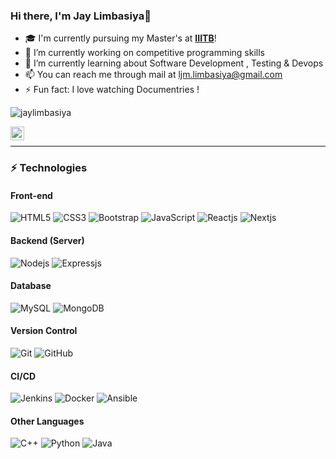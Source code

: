 ### Hi there, I'm Jay Limbasiya👋


- 🎓 I'm currently pursuing my Master's at **[IIITB](https://www.iiitb.ac.in/)**!
- 🔭 I’m currently working on competitive programming skills
- 🌱 I’m currently learning about Software Development , Testing & Devops   
- 📫 You can reach me through mail at ljm.limbasiya@gmail.com
- ⚡ Fun fact: I love watching Documentries !

<p align="left"> <img src="https://komarev.com/ghpvc/?username=jaylimbasiya1" alt="jaylimbasiya" /> </p>
<a href="linkedin.com/in/jay-limbasiya-b47249141">
  <img align="left" alt="JayLimbasiya's LinkdeIN" width="22px" src="https://cdn.jsdelivr.net/npm/simple-icons@v3/icons/linkedin.svg" />
</a></br>

-----------------------------------------------------------------------------------
### ⚡ Technologies
#### Front-end 
![HTML5](https://img.shields.io/badge/-HTML5-E34F26?style=flat-square&logo=html5&logoColor=white)
![CSS3](https://img.shields.io/badge/-CSS3-1572B6?style=flat-square&logo=css3)
![Bootstrap](https://img.shields.io/badge/-Bootstrap-563D7C?style=flat-square&logo=bootstrap)
![JavaScript](https://img.shields.io/badge/-JavaScript-black?style=flat-square&logo=javascript)
![Reactjs](https://img.shields.io/badge/-Reactjs-black?style=flat-square&logo=React)
![Nextjs](https://img.shields.io/badge/-Nextjs-black?style=flat-square&logo=Next.js)

#### Backend (Server)
![Nodejs](https://img.shields.io/badge/-Nodejs-black?style=flat-square&logo=Node.js)
![Expressjs](https://img.shields.io/badge/-Express-black?style=flat-square&logo=express)

#### Database
![MySQL](https://img.shields.io/badge/-MySQL-fffff0?style=flat-square&logo=mysql)
![MongoDB](https://img.shields.io/badge/-MongoDB-black?style=flat-square&logo=mongodb)

#### Version Control
![Git](https://img.shields.io/badge/-Git-black?style=flat-square&logo=git)
![GitHub](https://img.shields.io/badge/-GitHub-181717?style=flat-square&logo=github)

#### CI/CD
![Jenkins](https://img.shields.io/badge/-Jenkins-fffff0?style=flat-square&logo=jenkins)
![Docker](https://img.shields.io/badge/-Docker-blue?style=flat-square&logo=docker)
![Ansible](https://img.shields.io/badge/-Ansible-black?style=flat-square&logo=ansible)

#### Other Languages
![C++](https://img.shields.io/badge/-C++-blue?style=flat-square&logo=cpp)
![Python](https://img.shields.io/badge/-Python-black?style=flat-square&logo=Python)
![Java](https://img.shields.io/badge/-Java-orange?style=flat-square&logo=java)

